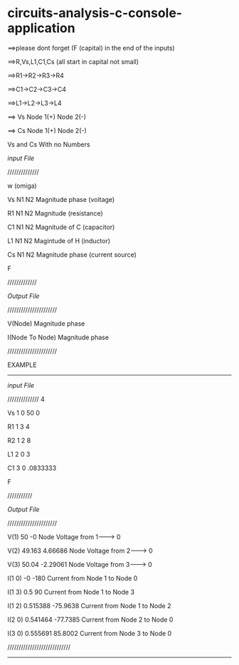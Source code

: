 # circuits-analysis-c-console-application



==>please dont forget (F (capital) in the end of the inputs)



==>R,Vs,L1,C1,Cs (all start in capital not small)



==>R1->R2->R3->R4



==>C1->C2->C3->C4


==>L1->L2->L3->L4


==> Vs Node 1(+)  Node 2(-)



==> Cs Node 1(+)  Node 2(-) 



Vs and Cs With no Numbers




*input File*



//////////////



w   (omiga)



Vs N1 N2 Magnitude phase  (voltage)



R1 N1 N2 Magnitude        (resistance)


C1 N1 N2 Magnitude of C   (capacitor)



L1 N1 N2 Magintude of H   (inductor)


Cs N1 N2 Magnitude phase  (current source) 



F



/////////////


*Output File*




//////////////////////



V(Node) Magnitude phase



I(Node To Node) Magnitude phase


//////////////////////





EXAMPLE



************************************
*input File*




//////////////
4



Vs 1 0 50 0



R1 1 3 4


R2 1 2 8


L1 2 0 3


C1 3 0 .0833333


F


///////////



*Output File*




//////////////////////





V(1) 50 -0                    Node Voltage from 1---> 0




V(2) 49.163 4.66686           Node Voltage from 2---> 0



V(3) 50.04 -2.29061           Node Voltage from 3---> 0   



I(1 0) -0 -180                Current from Node 1 to Node 0


I(1 3) 0.5 90                 Current from Node 1 to Node 3


I(1 2) 0.515388 -75.9638      Current from Node 1 to Node 2


I(2 0) 0.541464 -77.7385      Current from Node 2 to Node 0


I(3 0) 0.555691 85.8002       Current from Node 3 to Node 0




////////////////////////////
********************************************




